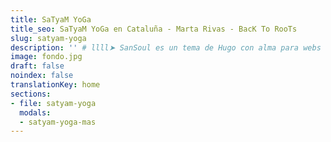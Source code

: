 ```yaml
---
title: SaTyaM YoGa
title_seo: SaTyaM YoGa en Cataluña - Marta Rivas - BacK To RooTs
slug: satyam-yoga
description: '' # llll➤ SanSoul es un tema de Hugo con alma para webs de servicios ✅ por lorensansol.
image: fondo.jpg
draft: false
noindex: false
translationKey: home
sections:
- file: satyam-yoga
  modals:
  - satyam-yoga-mas
---
```

